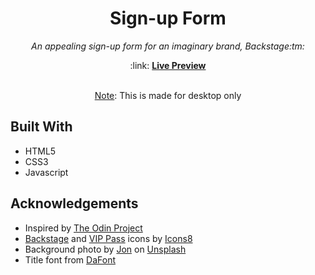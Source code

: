 <h1 align="center">Sign-up Form</h1>

<p align="center"><em>An appealing sign-up form for an imaginary brand, Backstage:tm:</em></p>
<p align="center">:link: <a href="https://skharat8.github.io/sign-up-form"><strong>Live Preview</strong></a></p>

<p align="center"><br/><u>Note</u>: This is made for desktop only</p>

## Built With

- HTML5
- CSS3
- Javascript

## Acknowledgements

- Inspired by [The Odin Project](https://www.theodinproject.com/lessons/node-path-intermediate-html-and-css-sign-up-form)
- [Backstage](https://icons8.com/icon/cS2EKu8kKCRH/stage) and [VIP Pass](https://icons8.com/icons/set/vip-pass) icons by [Icons8](https://icons8.com/)
- Background photo by [Jon](https://unsplash.com/@j_mk18) on [Unsplash](https://unsplash.com/photos/r8AFUpRp0J0)
- Title font from [DaFont](https://www.dafont.com/black-streamer.font)
